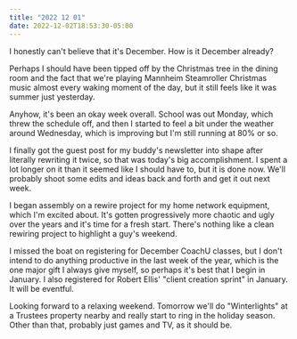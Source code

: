 ```yaml
---
title: "2022 12 01"
date: 2022-12-02T18:53:30-05:00
---
```


I honestly can't believe that it's December. How is it December already?

Perhaps I should have been tipped off by the Christmas tree in the dining room
and the fact that we're playing Mannheim Steamroller Christmas music almost
every waking moment of the day, but it still feels like it was summer just
yesterday.

Anyhow, it's been an okay week overall. School was out Monday, which threw the
schedule off, and then I started to feel a bit under the weather around
Wednesday, which is improving but I'm still running at 80% or so.

I finally got the guest post for my buddy's newsletter into shape after
literally rewriting it twice, so that was today's big accomplishment. I spent a
lot longer on it than it seemed like I should have to, but it is done now. We'll
probably shoot some edits and ideas back and forth and get it out next week.

I began assembly on a rewire project for my home network equipment, which I'm
excited about. It's gotten progressively more chaotic and ugly over the years
and it's time for a fresh start. There's nothing like a clean rewiring project
to highlight a guy's weekend.

I missed the boat on registering for December CoachU classes, but I don't intend
to do anything productive in the last week of the year, which is the one major
gift I always give myself, so perhaps it's best that I begin in January. I also
registered for Robert Ellis' "client creation sprint" in January. It will be
eventful.

Looking forward to a relaxing weekend. Tomorrow we'll do "Winterlights" at a
Trustees property nearby and really start to ring in the holiday season. Other
than that, probably just games and TV, as it should be.
